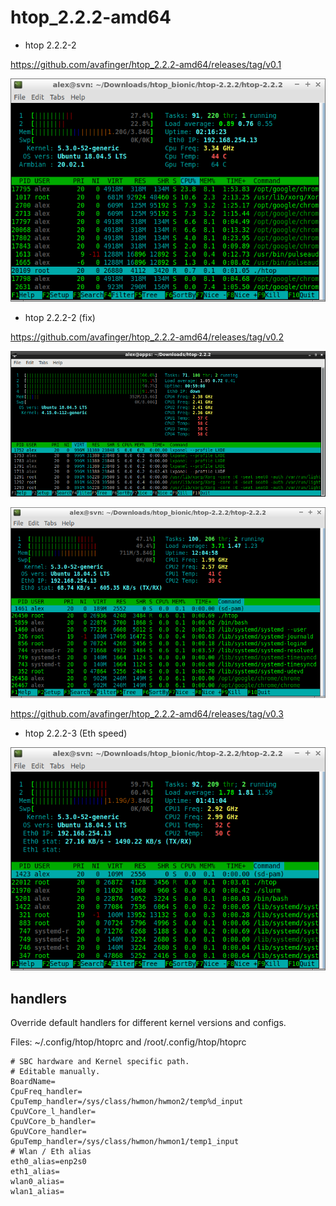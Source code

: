# htop_2.2.2-amd64

* htop 2.2.2-2

https://github.com/avafinger/htop_2.2.2-amd64/releases/tag/v0.1

![F2 config](https://github.com/avafinger/htop_2.2.2-amd64/raw/master/amd64.png)

* htop 2.2.2-2 (fix)

https://github.com/avafinger/htop_2.2.2-amd64/releases/tag/v0.2

![Core Freq and Temp](https://github.com/avafinger/htop_2.2.2-amd64/raw/master/htop-core-monitor-freq-temp.png)


![Eth0 stats](https://github.com/avafinger/htop_2.2.2-amd64/raw/master/eth0_stats.png)


https://github.com/avafinger/htop_2.2.2-amd64/releases/tag/v0.3

* htop 2.2.2-3 (Eth speed)

![Eth0 stats](https://github.com/avafinger/htop_2.2.2-amd64/raw/master/eth-stat-speed.png)


## handlers

Override default handlers for different kernel versions and configs.

Files: ~/.config/htop/htoprc and /root/.config/htop/htoprc

    # SBC hardware and Kernel specific path.
    # Editable manually.
    BoardName=
    CpuFreq_handler=
    CpuTemp_handler=/sys/class/hwmon/hwmon2/temp%d_input
    CpuVCore_l_handler=
    CpuVCore_b_handler=
    GpuVCore_handler=
    GpuTemp_handler=/sys/class/hwmon/hwmon1/temp1_input
    # Wlan / Eth alias
    eth0_alias=enp2s0
    eth1_alias=
    wlan0_alias=
    wlan1_alias=


